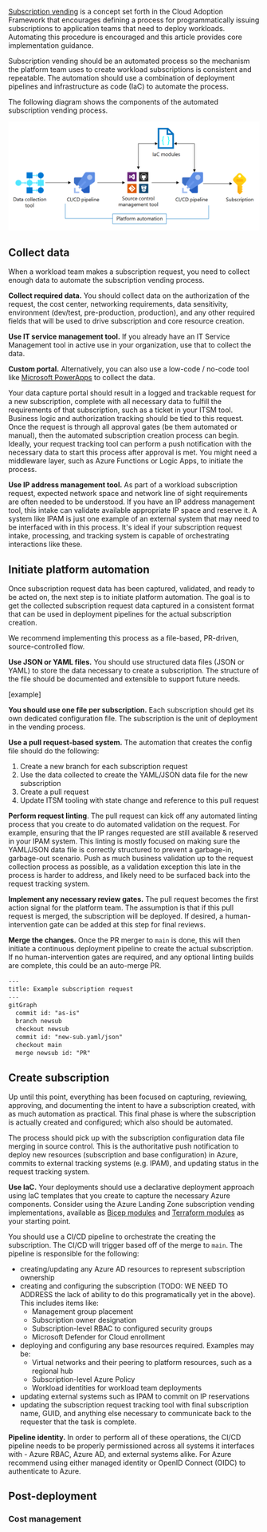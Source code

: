 [Subscription vending](/azure/cloud-adoption-framework/ready/landing-zone/design-area/subscription-vending) is a concept set forth in the Cloud Adoption Framework that encourages defining a process for programmatically issuing subscriptions to application teams that need to deploy workloads. Automating this procedure is encouraged and this article provides core implementation guidance.

Subscription vending should be an automated process so the mechanism the platform team uses to create workload subscriptions is consistent and repeatable. The automation should use a combination of deployment pipelines and infrastructure as code (IaC) to automate the process.

The following diagram shows the components of the automated subscription vending process.

[![Diagram showing the components of the subscription vending approach.](images/subscription-vending-architecture.png)](images/subscription-vending-architecture.png)

## Collect data

When a workload team makes a subscription request, you need to collect enough data to automate the subscription vending process.

**Collect required data.** You should collect data on the authorization of the request, the cost center, networking requirements, data sensitivity, environment (dev/test, pre-production, production), and any other required fields that will be used to drive subscription and core resource creation.

**Use IT service management tool.** If you already have an IT Service Management tool in active use in your organization, use that to collect the data.

**Custom portal.** Alternatively, you can also use a low-code / no-code tool like [Microsoft PowerApps](https://powerapps.microsoft.com/) to collect the data.

Your data capture portal should result in a logged and trackable request for a new subscription, complete with all necessary data to fulfill the requirements of that subscription, such as a ticket in your ITSM tool. Business logic and authorization tracking should be tied to this request. Once the request is through all approval gates (be them automated or manual), then the automated subscription creation process can begin. Ideally, your request tracking tool can perform a push notification with the necessary data to start this process after approval is met. You might need a middleware layer, such as Azure Functions or Logic Apps, to initiate the process.

**Use IP address management tool.** As part of a workload subscription request, expected network space and network line of sight requirements are often needed to be understood. If you have an IP address management tool, this intake can validate available appropriate IP space and reserve it. A system like IPAM is just one example of an external system that may need to be interfaced with in this process. It's ideal if your subscription request intake, processing, and tracking system is capable of orchestrating interactions like these.

## Initiate platform automation

Once subscription request data has been captured, validated, and ready to be acted on, the next step is to initiate platform automation.  The goal is to get the collected subscription request data captured in a consistent format that can be used in deployment pipelines for the actual subscription creation.

We recommend implementing this process as a file-based, PR-driven, source-controlled flow.

**Use JSON or YAML files.** You should use structured data files (JSON or YAML) to store the data necessary to create a subscription. The structure of the file should be documented and extensible to support future needs.

[example]

**You should use one file per subscription.** Each subscription should get its own dedicated configuration file.  The subscription is the unit of deployment in the vending process.

**Use a pull request-based system.** The automation that creates the config file should do the following:

1. Create a new branch for each subscription request
1. Use the data collected to create the YAML/JSON data file for the new subscription
1. Create a pull request
1. Update ITSM tooling with state change and reference to this pull request

**Perform request linting**. The pull request can kick off any automated linting process that you create to do automated validation on the request.  For example, ensuring that the IP ranges requested are still available & reserved in your IPAM system.  This linting is mostly focused on making sure the YAML/JSON data file is correctly structured to prevent a garbage-in, garbage-out scenario. Push as much business validation up to the request collection process as possible, as a validation exception this late in the process is harder to address, and likely need to be surfaced back into the request tracking system.

**Implement any necessary review gates.** The pull request becomes the first action signal for the platform team. The assumption is that if this pull request is merged, the subscription will be deployed. If desired, a human-intervention gate can be added at this step for final reviews.

**Merge the changes.** Once the PR merger to `main` is done, this will then initiate a continuous deployment pipeline to create the actual subscription.  If no human-intervention gates are required, and any optional linting builds are complete, this could be an auto-merge PR.

```mermaid
---
title: Example subscription request
---
gitGraph
  commit id: "as-is"
  branch newsub
  checkout newsub
  commit id: "new-sub.yaml/json"
  checkout main
  merge newsub id: "PR"
```

## Create subscription

Up until this point, everything has been focused on capturing, reviewing, approving, and documenting the intent to have a subscription created, with as much automation as practical.  This final phase is where the subscription is actually created and configured; which also should be automated.

The process should pick up with the subscription configuration data file merging in source control.  This is the authoritative push notification to deploy new resources (subscription and base configuration) in Azure, commits to external tracking systems (e.g. IPAM), and updating status in the request tracking system.

**Use IaC.** Your deployments should use a declarative deployment approach using IaC templates that you create to capture the necessary Azure components. Consider using the Azure Landing Zone subscription vending implementations, available as [Bicep modules](https://aka.ms/lz-vending/bicep) and [Terraform modules](https://aka.ms/lz-vending/tf) as your starting point.

You should use a CI/CD pipeline to orchestrate the creating the subscription. The CI/CD will trigger based off of the merge to `main`. The pipeline is responsible for the following:

- creating/updating any Azure AD resources to represent subscription ownership
- creating and configuring the subscription (TODO: WE NEED TO ADDRESS the lack of ability to do this programatically yet in the above).  This includes items like:
  - Management group placement
  - Subscription owner designation
  - Subscription-level RBAC to configured security groups
  - Microsoft Defender for Cloud enrollment
- deploying and configuring any base resources required.  Examples may be:
  - Virtual networks and their peering to platform resources, such as a regional hub
  - Subscription-level Azure Policy
  - Workload identities for workload team deployments
- updating external systems such as IPAM to commit on IP reservations
- updating the subscription request tracking tool with final subscription name, GUID, and anything else necessary to communicate back to the requester that the task is complete.

**Pipeline identity.** In order to perform all of these operations, the CI/CD pipeline needs to be properly permissioned across all systems it interfaces with - Azure RBAC, Azure AD, and external systems alike. For Azure recommend using either managed identity or OpenID Connect (OIDC) to authenticate to Azure.

## Post-deployment

### Cost management
